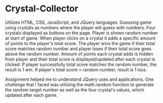 # Crystal-Collector
Utilizes HTML, CSS, JavaScript, and JQuery languages.
Guessing game using crystals as numbers where the player will guess with numbers.
Four crystals displayed as buttons on the page.
Player is shown random number at start of game.
When player clicks on a crystal it adds a specific amount of points to the player's total score.
The player wins the game if their total score matches random number and player loses if their total score goes above the random number.
Amount of points each crystal adds is hidden from player and their total score is displayed/updated after each crystal is clicked.
If player successfully total score matches the random number, the result is 1 win.
If player's total score > random number, result is 1 loss.

Assignment helped me to understand JQuery uses and applications.
One challenge that I faced was utilizing the math.random function to generate the random target number as well as the four crystal's values, which updated after each game. 
